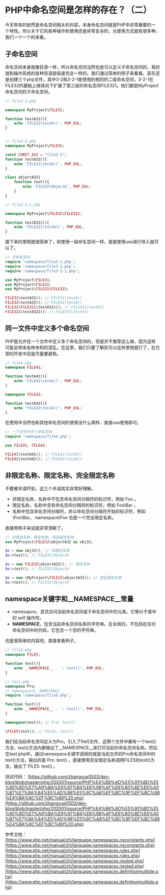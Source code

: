 # PHP中命名空间是怎样的存在？（二）

今天带来的依然是命名空间相关的内容，本身命名空间就是PHP中非常重要的一个特性。所以关于它的各种操作和使用还是非常复杂的，光使用方式就有很多种，我们一个一个的来看。

## 子命名空间

命名空间本身就像目录一样，所以命名空间当然也是可以定义子命名空间的，真的就和操作系统的各种目录层级是完全一样的。我们通过简单的例子来看看。首先还是创建三个php文件，其中3-2和3-2-1是使用的相同的二级命名空间，3-2-1在FILE32的基础上继续向下扩展了第三级的命名空间FILE321。他们都是MyProject命名空间的子命名空间。

```php
// file3-1.php

namespace MyProject\FILE31;

function testA31(){
    echo 'FILE31\testA()', PHP_EOL;
}


// file3-2.php
namespace MyProject\FILE32;

const CONST_A32 = "file3-2";
function testA32(){
    echo 'FILE32\testA()', PHP_EOL;
}

class objectA32{
    function test(){
        echo 'FILE32\ObjectA', PHP_EOL;
    }
}

// file3-2-1.php

namespace MyProject\FILE32\FILE321;

function testA321(){
    echo 'FILE321\testA()', PHP_EOL;
}
```

接下来的使用就很简单了，和使用一级命名空间一样，直接使用use进行导入就可以了。

```php
// 子命名空间
require 'namespace/file3-1.php';
require 'namespace/file3-2.php';
require 'namespace/file3-2-1.php';

use MyProject\FILE31;
use MyProject\FILE32;
use MyProject\FILE32\FILE321;

FILE31\testA31(); // FILE31\testA()
FILE32\testA32(); // FILE32\testA()
FILE32\FILE321\testA321(); // FILE321\testA()
FILE321\testA321(); // FILE321\testA()

```

## 同一文件中定义多个命名空间

PHP是允许在一个文件中定义多个命名空间的，但是并不推荐这么做，因为这样可能会带来各种未知的混乱。在这里，我们只要了解到可以这样使用就行了，在日常的开发中还是尽量要避免。

```php
// file4.php
namespace FILE41;

function testA41(){
    echo 'FILE41\testA()', PHP_EOL;
}

namespace FILE42;

function testA42(){
    echo 'FILE42\testA()', PHP_EOL;
}
```

在使用中当然也和其他命名空间的使用没什么两样，直接use使用即可。

```php
// 一个文件中多个命名空间
require 'namespace/file4.php';

use FILE41, FILE42;

FILE41\testA41(); // FILE41\testA()
FILE42\testA42(); // FILE42\testA()
```

## 非限定名称、限定名称、完全限定名称

不要被术语吓到，这三个术语其实非常好理解。

- 非限定名称，名称中不包含命名空间分隔符的标识符，例如 Foo 。
- 限定名称，名称中含有命名空间分隔符的标识符，例如 Foo\Bar 。
- 名称中包含命名空间分隔符，并以命名空间分隔符开始的标识符，例如 \Foo\Bar。 namespace\Foo 也是一个完全限定名称。

直接用例子来说就非常清晰了。

```php
// 非限定名称、限定名称、完全限定名称
use MyProject\FILE32\objectA32 as obj32;

$o = new obj32(); // 非限定名称
$o->test(); // FILE32\ObjectA

$o = new FILE32\objectA32(); // 限定名称
$o->test(); // FILE32\ObjectA

$o = new \MyProject\FILE32\objectA32(); // 完全限定名称
$o->test(); // FILE32\ObjectA

```

## namespace关键字和__NAMESPACE__常量

- namesapce，显式访问当前命名空间或子命名空间中的元素。它等价于类中的 self 操作符。
- __NAMESPACE__，包含当前命名空间名称的字符串。在全局的，不包括在任何命名空间中的代码，它包含一个空的字符串。

也是很简单的内容吧，直接来看例子。

```php
// file5.php
namespace FILE5;

function test(){
    echo __NAMESPACE__ . ': test()', PHP_EOL;
}

// test.php
namespace Pro;
// namespace与__NAMESPACE__
require 'namespace/file5.php';

function test(){
    echo __NAMESPACE__ . ': test()', PHP_EOL;
}

namespace\test(); // Pro: test()

\FILE5\test(); // FILE5: test()
```

我们给当前命名空间定义为Pro，引入了file5文件。这两个文件中都有一个test()方法，test()方法内都输出了__NAMESPACE__来打印当前的命名空间名称。然后在test.php中，通过namespace关键字调用的就是当前文件的Pro命名空间中的test()方法，输出的是 Pro: test() 。直接使用完全限定名称调用FILE5的test()方法，输出了 FILE5: test() 。

测试代码：
[https://github.com/zhangyue0503/dev-blog/blob/master/php/202001/source/PHP%E4%B8%AD%E5%91%BD%E5%90%8D%E7%A9%BA%E9%97%B4%E6%98%AF%E6%80%8E%E6%A0%B7%E7%9A%84%E5%AD%98%E5%9C%A8%EF%BC%9F%EF%BC%88%E4%BA%8C%EF%BC%89%20.php](https://github.com/zhangyue0503/dev-blog/blob/master/php/202001/source/PHP%E4%B8%AD%E5%91%BD%E5%90%8D%E7%A9%BA%E9%97%B4%E6%98%AF%E6%80%8E%E6%A0%B7%E7%9A%84%E5%AD%98%E5%9C%A8%EF%BC%9F%EF%BC%88%E4%BA%8C%EF%BC%89%20.php)

参考文档：
[https://www.php.net/manual/zh/language.namespaces.nsconstants.php](https://www.php.net/manual/zh/language.namespaces.nsconstants.php)
[https://www.php.net/manual/zh/language.namespaces.rules.php](https://www.php.net/manual/zh/language.namespaces.rules.php)
[https://www.php.net/manual/zh/language.namespaces.nested.php](https://www.php.net/manual/zh/language.namespaces.nested.php)
[https://www.php.net/manual/zh/language.namespaces.definitionmultiple.php](https://www.php.net/manual/zh/language.namespaces.definitionmultiple.php)